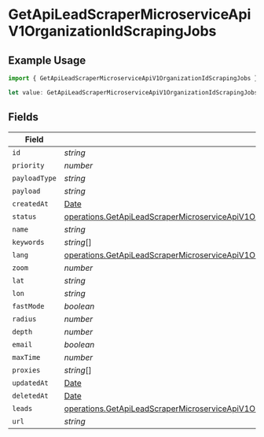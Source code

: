 # GetApiLeadScraperMicroserviceApiV1OrganizationIdScrapingJobs

## Example Usage

```typescript
import { GetApiLeadScraperMicroserviceApiV1OrganizationIdScrapingJobs } from "oppulence-backend-sdk/models/operations";

let value: GetApiLeadScraperMicroserviceApiV1OrganizationIdScrapingJobs = {};
```

## Fields

| Field                                                                                                                                                                                                                                | Type                                                                                                                                                                                                                                 | Required                                                                                                                                                                                                                             | Description                                                                                                                                                                                                                          |
| ------------------------------------------------------------------------------------------------------------------------------------------------------------------------------------------------------------------------------------ | ------------------------------------------------------------------------------------------------------------------------------------------------------------------------------------------------------------------------------------ | ------------------------------------------------------------------------------------------------------------------------------------------------------------------------------------------------------------------------------------ | ------------------------------------------------------------------------------------------------------------------------------------------------------------------------------------------------------------------------------------ |
| `id`                                                                                                                                                                                                                                 | *string*                                                                                                                                                                                                                             | :heavy_minus_sign:                                                                                                                                                                                                                   | N/A                                                                                                                                                                                                                                  |
| `priority`                                                                                                                                                                                                                           | *number*                                                                                                                                                                                                                             | :heavy_minus_sign:                                                                                                                                                                                                                   | N/A                                                                                                                                                                                                                                  |
| `payloadType`                                                                                                                                                                                                                        | *string*                                                                                                                                                                                                                             | :heavy_minus_sign:                                                                                                                                                                                                                   | N/A                                                                                                                                                                                                                                  |
| `payload`                                                                                                                                                                                                                            | *string*                                                                                                                                                                                                                             | :heavy_minus_sign:                                                                                                                                                                                                                   | N/A                                                                                                                                                                                                                                  |
| `createdAt`                                                                                                                                                                                                                          | [Date](https://developer.mozilla.org/en-US/docs/Web/JavaScript/Reference/Global_Objects/Date)                                                                                                                                        | :heavy_minus_sign:                                                                                                                                                                                                                   | N/A                                                                                                                                                                                                                                  |
| `status`                                                                                                                                                                                                                             | [operations.GetApiLeadScraperMicroserviceApiV1OrganizationIdOrganizationsResponse200ApplicationJSONStatus](../../models/operations/getapileadscrapermicroserviceapiv1organizationidorganizationsresponse200applicationjsonstatus.md) | :heavy_minus_sign:                                                                                                                                                                                                                   | N/A                                                                                                                                                                                                                                  |
| `name`                                                                                                                                                                                                                               | *string*                                                                                                                                                                                                                             | :heavy_minus_sign:                                                                                                                                                                                                                   | N/A                                                                                                                                                                                                                                  |
| `keywords`                                                                                                                                                                                                                           | *string*[]                                                                                                                                                                                                                           | :heavy_minus_sign:                                                                                                                                                                                                                   | N/A                                                                                                                                                                                                                                  |
| `lang`                                                                                                                                                                                                                               | [operations.GetApiLeadScraperMicroserviceApiV1OrganizationIdLang](../../models/operations/getapileadscrapermicroserviceapiv1organizationidlang.md)                                                                                   | :heavy_minus_sign:                                                                                                                                                                                                                   | N/A                                                                                                                                                                                                                                  |
| `zoom`                                                                                                                                                                                                                               | *number*                                                                                                                                                                                                                             | :heavy_minus_sign:                                                                                                                                                                                                                   | N/A                                                                                                                                                                                                                                  |
| `lat`                                                                                                                                                                                                                                | *string*                                                                                                                                                                                                                             | :heavy_minus_sign:                                                                                                                                                                                                                   | N/A                                                                                                                                                                                                                                  |
| `lon`                                                                                                                                                                                                                                | *string*                                                                                                                                                                                                                             | :heavy_minus_sign:                                                                                                                                                                                                                   | N/A                                                                                                                                                                                                                                  |
| `fastMode`                                                                                                                                                                                                                           | *boolean*                                                                                                                                                                                                                            | :heavy_minus_sign:                                                                                                                                                                                                                   | N/A                                                                                                                                                                                                                                  |
| `radius`                                                                                                                                                                                                                             | *number*                                                                                                                                                                                                                             | :heavy_minus_sign:                                                                                                                                                                                                                   | N/A                                                                                                                                                                                                                                  |
| `depth`                                                                                                                                                                                                                              | *number*                                                                                                                                                                                                                             | :heavy_minus_sign:                                                                                                                                                                                                                   | N/A                                                                                                                                                                                                                                  |
| `email`                                                                                                                                                                                                                              | *boolean*                                                                                                                                                                                                                            | :heavy_minus_sign:                                                                                                                                                                                                                   | N/A                                                                                                                                                                                                                                  |
| `maxTime`                                                                                                                                                                                                                            | *number*                                                                                                                                                                                                                             | :heavy_minus_sign:                                                                                                                                                                                                                   | N/A                                                                                                                                                                                                                                  |
| `proxies`                                                                                                                                                                                                                            | *string*[]                                                                                                                                                                                                                           | :heavy_minus_sign:                                                                                                                                                                                                                   | N/A                                                                                                                                                                                                                                  |
| `updatedAt`                                                                                                                                                                                                                          | [Date](https://developer.mozilla.org/en-US/docs/Web/JavaScript/Reference/Global_Objects/Date)                                                                                                                                        | :heavy_minus_sign:                                                                                                                                                                                                                   | N/A                                                                                                                                                                                                                                  |
| `deletedAt`                                                                                                                                                                                                                          | [Date](https://developer.mozilla.org/en-US/docs/Web/JavaScript/Reference/Global_Objects/Date)                                                                                                                                        | :heavy_minus_sign:                                                                                                                                                                                                                   | N/A                                                                                                                                                                                                                                  |
| `leads`                                                                                                                                                                                                                              | [operations.GetApiLeadScraperMicroserviceApiV1OrganizationIdLeads](../../models/operations/getapileadscrapermicroserviceapiv1organizationidleads.md)[]                                                                               | :heavy_minus_sign:                                                                                                                                                                                                                   | N/A                                                                                                                                                                                                                                  |
| `url`                                                                                                                                                                                                                                | *string*                                                                                                                                                                                                                             | :heavy_minus_sign:                                                                                                                                                                                                                   | N/A                                                                                                                                                                                                                                  |